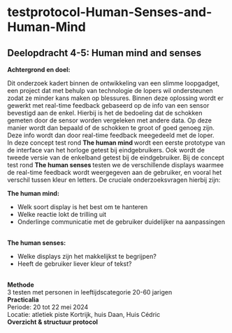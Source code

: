 # testprotocol-Human-Senses-and-Human-Mind
## Deelopdracht 4-5: Human mind and senses
<b>Achtergrond en doel:</b> </br>

Dit onderzoek kadert binnen de ontwikkeling van een slimme loopgadget, een project dat met behulp van technologie de lopers wil ondersteunen zodat ze minder kans maken op blessures. Binnen deze oplossing wordt er gewerkt met real-time feedback gebaseerd op de info van een sensor bevestigd aan de enkel. Hierbij is het de bedoeling dat de schokken gemeten door de sensor worden vergeleken met andere data. Op deze manier wordt dan bepaald of de schokken te groot of goed genoeg zijn. Deze info wordt dan door real-time feedback meegedeeld met de loper. </br>
In deze concept test rond <b> The human mind </b> wordt een eerste prototype van de interface van het horloge getest bij eindgebruikers. Ook wordt de tweede versie van de enkelband getest bij de eindgebruiker. Bij de concept test rond <b> The human senses </b> testen we de verschillende displays waarmee de real-time feedback wordt weergegeven aan de gebruiker, en vooral het verschil tussen kleur en letters. De cruciale onderzoeksvragen hierbij zijn: </br>

  <b> The human mind: </b>
<ul>
  <li>Welk soort display is het best om te hanteren</li>
  <li>Welke reactie lokt de trilling uit</li>
  <li>Onderlinge communicatie met de gebruiker duidelijker na aanpassingen</li>
</ul> </br>
  <b>The human senses:</b>
  <ul>
    <li>	Welke displays zijn het makkelijkst te begrijpen? </li>
    <li>Heeft de gebruiker liever kleur of tekst? </li>
  </ul> </br>
<b> Methode  </b> </br>
3 testen met personen in leeftijdscategorie 20-60 jarigen </br>
<b>  Practicalia  </b>  </br>
Periode: 20 tot 22 mei 2024 </br>
Locatie: atletiek piste Kortrijk, huis Daan, Huis Cédric </br>
 <b>Overzicht & structuur protocol</b>  </br>
 

